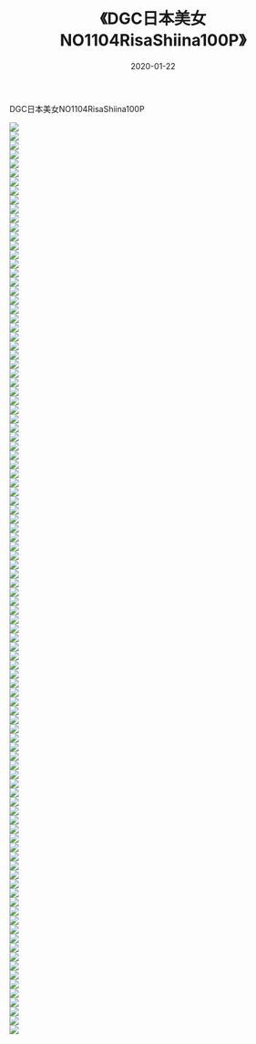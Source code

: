 ﻿---
layout: post
title:  《DGC日本美女NO1104RisaShiina100P》
date:   2020-01-22
img: http://pic.660000.xyz/1:/性感/2020/DGC日本美女NO1104RisaShiina100P/000.jpg
categories: [美女, 清纯, 唯美]
---

DGC日本美女NO1104RisaShiina100P

  ![](http://pic.660000.xyz/1:/性感/2020/DGC日本美女NO1104RisaShiina100P/001.jpg) <br> ![](http://pic.660000.xyz/1:/性感/2020/DGC日本美女NO1104RisaShiina100P/002.jpg) <br> ![](http://pic.660000.xyz/1:/性感/2020/DGC日本美女NO1104RisaShiina100P/003.jpg) <br> ![](http://pic.660000.xyz/1:/性感/2020/DGC日本美女NO1104RisaShiina100P/004.jpg) <br> ![](http://pic.660000.xyz/1:/性感/2020/DGC日本美女NO1104RisaShiina100P/005.jpg) <br> ![](http://pic.660000.xyz/1:/性感/2020/DGC日本美女NO1104RisaShiina100P/006.jpg) <br> ![](http://pic.660000.xyz/1:/性感/2020/DGC日本美女NO1104RisaShiina100P/007.jpg) <br> ![](http://pic.660000.xyz/1:/性感/2020/DGC日本美女NO1104RisaShiina100P/008.jpg) <br> ![](http://pic.660000.xyz/1:/性感/2020/DGC日本美女NO1104RisaShiina100P/009.jpg) <br> ![](http://pic.660000.xyz/1:/性感/2020/DGC日本美女NO1104RisaShiina100P/010.jpg) <br> ![](http://pic.660000.xyz/1:/性感/2020/DGC日本美女NO1104RisaShiina100P/011.jpg) <br> ![](http://pic.660000.xyz/1:/性感/2020/DGC日本美女NO1104RisaShiina100P/012.jpg) <br> ![](http://pic.660000.xyz/1:/性感/2020/DGC日本美女NO1104RisaShiina100P/013.jpg) <br> ![](http://pic.660000.xyz/1:/性感/2020/DGC日本美女NO1104RisaShiina100P/014.jpg) <br> ![](http://pic.660000.xyz/1:/性感/2020/DGC日本美女NO1104RisaShiina100P/015.jpg) <br> ![](http://pic.660000.xyz/1:/性感/2020/DGC日本美女NO1104RisaShiina100P/016.jpg) <br> ![](http://pic.660000.xyz/1:/性感/2020/DGC日本美女NO1104RisaShiina100P/017.jpg) <br> ![](http://pic.660000.xyz/1:/性感/2020/DGC日本美女NO1104RisaShiina100P/018.jpg) <br> ![](http://pic.660000.xyz/1:/性感/2020/DGC日本美女NO1104RisaShiina100P/019.jpg) <br> ![](http://pic.660000.xyz/1:/性感/2020/DGC日本美女NO1104RisaShiina100P/020.jpg) <br> ![](http://pic.660000.xyz/1:/性感/2020/DGC日本美女NO1104RisaShiina100P/021.jpg) <br> ![](http://pic.660000.xyz/1:/性感/2020/DGC日本美女NO1104RisaShiina100P/022.jpg) <br> ![](http://pic.660000.xyz/1:/性感/2020/DGC日本美女NO1104RisaShiina100P/023.jpg) <br> ![](http://pic.660000.xyz/1:/性感/2020/DGC日本美女NO1104RisaShiina100P/024.jpg) <br> ![](http://pic.660000.xyz/1:/性感/2020/DGC日本美女NO1104RisaShiina100P/025.jpg) <br> ![](http://pic.660000.xyz/1:/性感/2020/DGC日本美女NO1104RisaShiina100P/026.jpg) <br> ![](http://pic.660000.xyz/1:/性感/2020/DGC日本美女NO1104RisaShiina100P/027.jpg) <br> ![](http://pic.660000.xyz/1:/性感/2020/DGC日本美女NO1104RisaShiina100P/028.jpg) <br> ![](http://pic.660000.xyz/1:/性感/2020/DGC日本美女NO1104RisaShiina100P/029.jpg) <br> ![](http://pic.660000.xyz/1:/性感/2020/DGC日本美女NO1104RisaShiina100P/030.jpg) <br> ![](http://pic.660000.xyz/1:/性感/2020/DGC日本美女NO1104RisaShiina100P/031.jpg) <br> ![](http://pic.660000.xyz/1:/性感/2020/DGC日本美女NO1104RisaShiina100P/032.jpg) <br> ![](http://pic.660000.xyz/1:/性感/2020/DGC日本美女NO1104RisaShiina100P/033.jpg) <br> ![](http://pic.660000.xyz/1:/性感/2020/DGC日本美女NO1104RisaShiina100P/034.jpg) <br> ![](http://pic.660000.xyz/1:/性感/2020/DGC日本美女NO1104RisaShiina100P/035.jpg) <br> ![](http://pic.660000.xyz/1:/性感/2020/DGC日本美女NO1104RisaShiina100P/036.jpg) <br> ![](http://pic.660000.xyz/1:/性感/2020/DGC日本美女NO1104RisaShiina100P/037.jpg) <br> ![](http://pic.660000.xyz/1:/性感/2020/DGC日本美女NO1104RisaShiina100P/038.jpg) <br> ![](http://pic.660000.xyz/1:/性感/2020/DGC日本美女NO1104RisaShiina100P/039.jpg) <br> ![](http://pic.660000.xyz/1:/性感/2020/DGC日本美女NO1104RisaShiina100P/040.jpg) <br> ![](http://pic.660000.xyz/1:/性感/2020/DGC日本美女NO1104RisaShiina100P/041.jpg) <br> ![](http://pic.660000.xyz/1:/性感/2020/DGC日本美女NO1104RisaShiina100P/042.jpg) <br> ![](http://pic.660000.xyz/1:/性感/2020/DGC日本美女NO1104RisaShiina100P/043.jpg) <br> ![](http://pic.660000.xyz/1:/性感/2020/DGC日本美女NO1104RisaShiina100P/044.jpg) <br> ![](http://pic.660000.xyz/1:/性感/2020/DGC日本美女NO1104RisaShiina100P/045.jpg) <br> ![](http://pic.660000.xyz/1:/性感/2020/DGC日本美女NO1104RisaShiina100P/046.jpg) <br> ![](http://pic.660000.xyz/1:/性感/2020/DGC日本美女NO1104RisaShiina100P/047.jpg) <br> ![](http://pic.660000.xyz/1:/性感/2020/DGC日本美女NO1104RisaShiina100P/048.jpg) <br> ![](http://pic.660000.xyz/1:/性感/2020/DGC日本美女NO1104RisaShiina100P/049.jpg) <br> ![](http://pic.660000.xyz/1:/性感/2020/DGC日本美女NO1104RisaShiina100P/050.jpg) <br> ![](http://pic.660000.xyz/1:/性感/2020/DGC日本美女NO1104RisaShiina100P/051.jpg) <br> ![](http://pic.660000.xyz/1:/性感/2020/DGC日本美女NO1104RisaShiina100P/052.jpg) <br> ![](http://pic.660000.xyz/1:/性感/2020/DGC日本美女NO1104RisaShiina100P/053.jpg) <br> ![](http://pic.660000.xyz/1:/性感/2020/DGC日本美女NO1104RisaShiina100P/054.jpg) <br> ![](http://pic.660000.xyz/1:/性感/2020/DGC日本美女NO1104RisaShiina100P/055.jpg) <br> ![](http://pic.660000.xyz/1:/性感/2020/DGC日本美女NO1104RisaShiina100P/056.jpg) <br> ![](http://pic.660000.xyz/1:/性感/2020/DGC日本美女NO1104RisaShiina100P/057.jpg) <br> ![](http://pic.660000.xyz/1:/性感/2020/DGC日本美女NO1104RisaShiina100P/058.jpg) <br> ![](http://pic.660000.xyz/1:/性感/2020/DGC日本美女NO1104RisaShiina100P/059.jpg) <br> ![](http://pic.660000.xyz/1:/性感/2020/DGC日本美女NO1104RisaShiina100P/060.jpg) <br> ![](http://pic.660000.xyz/1:/性感/2020/DGC日本美女NO1104RisaShiina100P/061.jpg) <br> ![](http://pic.660000.xyz/1:/性感/2020/DGC日本美女NO1104RisaShiina100P/062.jpg) <br> ![](http://pic.660000.xyz/1:/性感/2020/DGC日本美女NO1104RisaShiina100P/063.jpg) <br> ![](http://pic.660000.xyz/1:/性感/2020/DGC日本美女NO1104RisaShiina100P/064.jpg) <br> ![](http://pic.660000.xyz/1:/性感/2020/DGC日本美女NO1104RisaShiina100P/065.jpg) <br> ![](http://pic.660000.xyz/1:/性感/2020/DGC日本美女NO1104RisaShiina100P/066.jpg) <br> ![](http://pic.660000.xyz/1:/性感/2020/DGC日本美女NO1104RisaShiina100P/067.jpg) <br> ![](http://pic.660000.xyz/1:/性感/2020/DGC日本美女NO1104RisaShiina100P/068.jpg) <br> ![](http://pic.660000.xyz/1:/性感/2020/DGC日本美女NO1104RisaShiina100P/069.jpg) <br> ![](http://pic.660000.xyz/1:/性感/2020/DGC日本美女NO1104RisaShiina100P/070.jpg) <br> ![](http://pic.660000.xyz/1:/性感/2020/DGC日本美女NO1104RisaShiina100P/071.jpg) <br> ![](http://pic.660000.xyz/1:/性感/2020/DGC日本美女NO1104RisaShiina100P/072.jpg) <br> ![](http://pic.660000.xyz/1:/性感/2020/DGC日本美女NO1104RisaShiina100P/073.jpg) <br> ![](http://pic.660000.xyz/1:/性感/2020/DGC日本美女NO1104RisaShiina100P/074.jpg) <br> ![](http://pic.660000.xyz/1:/性感/2020/DGC日本美女NO1104RisaShiina100P/075.jpg) <br> ![](http://pic.660000.xyz/1:/性感/2020/DGC日本美女NO1104RisaShiina100P/076.jpg) <br> ![](http://pic.660000.xyz/1:/性感/2020/DGC日本美女NO1104RisaShiina100P/077.jpg) <br> ![](http://pic.660000.xyz/1:/性感/2020/DGC日本美女NO1104RisaShiina100P/078.jpg) <br> ![](http://pic.660000.xyz/1:/性感/2020/DGC日本美女NO1104RisaShiina100P/079.jpg) <br> ![](http://pic.660000.xyz/1:/性感/2020/DGC日本美女NO1104RisaShiina100P/080.jpg) <br> ![](http://pic.660000.xyz/1:/性感/2020/DGC日本美女NO1104RisaShiina100P/081.jpg) <br> ![](http://pic.660000.xyz/1:/性感/2020/DGC日本美女NO1104RisaShiina100P/082.jpg) <br> ![](http://pic.660000.xyz/1:/性感/2020/DGC日本美女NO1104RisaShiina100P/083.jpg) <br> ![](http://pic.660000.xyz/1:/性感/2020/DGC日本美女NO1104RisaShiina100P/084.jpg) <br> ![](http://pic.660000.xyz/1:/性感/2020/DGC日本美女NO1104RisaShiina100P/085.jpg) <br> ![](http://pic.660000.xyz/1:/性感/2020/DGC日本美女NO1104RisaShiina100P/086.jpg) <br> ![](http://pic.660000.xyz/1:/性感/2020/DGC日本美女NO1104RisaShiina100P/087.jpg) <br> ![](http://pic.660000.xyz/1:/性感/2020/DGC日本美女NO1104RisaShiina100P/088.jpg) <br> ![](http://pic.660000.xyz/1:/性感/2020/DGC日本美女NO1104RisaShiina100P/089.jpg) <br> ![](http://pic.660000.xyz/1:/性感/2020/DGC日本美女NO1104RisaShiina100P/090.jpg) <br> ![](http://pic.660000.xyz/1:/性感/2020/DGC日本美女NO1104RisaShiina100P/091.jpg) <br> ![](http://pic.660000.xyz/1:/性感/2020/DGC日本美女NO1104RisaShiina100P/092.jpg) <br> ![](http://pic.660000.xyz/1:/性感/2020/DGC日本美女NO1104RisaShiina100P/093.jpg) <br> ![](http://pic.660000.xyz/1:/性感/2020/DGC日本美女NO1104RisaShiina100P/094.jpg) <br> ![](http://pic.660000.xyz/1:/性感/2020/DGC日本美女NO1104RisaShiina100P/095.jpg) <br> ![](http://pic.660000.xyz/1:/性感/2020/DGC日本美女NO1104RisaShiina100P/096.jpg) <br> ![](http://pic.660000.xyz/1:/性感/2020/DGC日本美女NO1104RisaShiina100P/097.jpg) <br> ![](http://pic.660000.xyz/1:/性感/2020/DGC日本美女NO1104RisaShiina100P/098.jpg) <br> ![](http://pic.660000.xyz/1:/性感/2020/DGC日本美女NO1104RisaShiina100P/099.jpg) <br> ![](http://pic.660000.xyz/1:/性感/2020/DGC日本美女NO1104RisaShiina100P/100.jpg) <br>